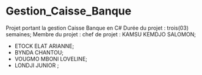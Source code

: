 # Gestion_Caisse_Banque
Projet portant la gestion Caisse Banque en C#
Durée du projet : trois(03) semaines;
Membre du projet :
  chef de projet : KAMSU KEMDJO SALOMON; 
  -   ETOCK ELAT ARIANNE;
  -   BYNDA CHANTOU;
  -   VOUGMO MBONI LOVELINE;
  -   LONDJI JUNIOR ;
